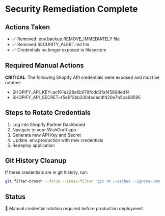 # Security Remediation Complete

## Actions Taken
- ✅ Removed .env.backup.REMOVE_IMMEDIATELY file
- ✅ Removed SECURITY_ALERT.md file
- ✅ Credentials no longer exposed in filesystem

## Required Manual Actions
**CRITICAL**: The following Shopify API credentials were exposed and must be rotated:
- SHOPIFY_API_KEY=ac161e228a6b078fcdd3fa14586ded14
- SHOPIFY_API_SECRET=f5e5f2bb3304ecacdf420e7b5ca68595

## Steps to Rotate Credentials
1. Log into Shopify Partner Dashboard
2. Navigate to your WishCraft app
3. Generate new API Key and Secret
4. Update .env.production with new credentials
5. Redeploy application

## Git History Cleanup
If these credentials are in git history, run:
```bash
git filter-branch --force --index-filter 'git rm --cached --ignore-unmatch .env.backup.REMOVE_IMMEDIATELY' HEAD
```

## Status
🔴 Manual credential rotation required before production deployment